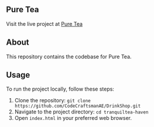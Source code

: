 ## Pure Tea
Visit the live project at [Pure Tea](https://puretea.netlify.app/)

## About
This repository contains the codebase for Pure Tea.

## Usage
To run the project locally, follow these steps:

1. Clone the repository: `git clone https://github.com/CodeCraftsmanAE/DrinkShop.git`
2. Navigate to the project directory: `cd tranquiltea-haven`
3. Open `index.html` in your preferred web browser.

